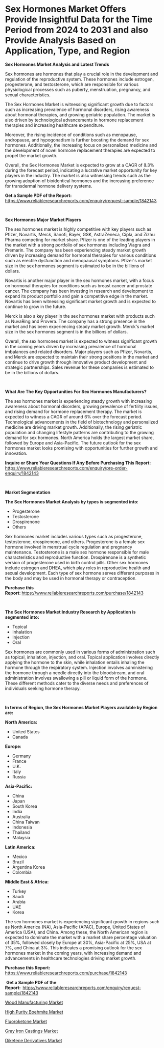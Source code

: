 <p><h1>Sex Hormones Market Offers Provide Insightful Data for the Time Period from 2024 to 2031 and also Provide Analysis Based on Application, Type, and Region</h1></p><p><strong>Sex Hormones Market Analysis and Latest Trends</strong></p>
<p><p>Sex hormones are hormones that play a crucial role in the development and regulation of the reproductive system. These hormones include estrogen, progesterone, and testosterone, which are responsible for various physiological processes such as puberty, menstruation, pregnancy, and sexual characteristics.</p><p>The Sex Hormones Market is witnessing significant growth due to factors such as increasing prevalence of hormonal disorders, rising awareness about hormonal therapies, and growing geriatric population. The market is also driven by technological advancements in hormone replacement therapies and increasing healthcare expenditure.</p><p>Moreover, the rising incidence of conditions such as menopause, andropause, and hypogonadism is further boosting the demand for sex hormones. Additionally, the increasing focus on personalized medicine and the development of novel hormone replacement therapies are expected to propel the market growth.</p><p>Overall, the Sex Hormones Market is expected to grow at a CAGR of 8.3% during the forecast period, indicating a lucrative market opportunity for key players in the industry. The market is also witnessing trends such as the growing adoption of bioidentical hormones and the increasing preference for transdermal hormone delivery systems.</p></p>
<p><strong>Get a Sample PDF of the Report:&nbsp;</strong> <a href="https://www.reliableresearchreports.com/enquiry/request-sample/1842143">https://www.reliableresearchreports.com/enquiry/request-sample/1842143</a></p>
<p>&nbsp;</p>
<p><strong>Sex Hormones Major Market Players</strong></p>
<p><p>The sex hormones market is highly competitive with key players such as Pfizer, Novartis, Merck, Sanofi, Bayer, GSK, AstraZeneca, Cipla, and Zizhu Pharma competing for market share. Pfizer is one of the leading players in the market with a strong portfolio of sex hormones including Viagra and Premarin. The company has been experiencing steady market growth driven by increasing demand for hormonal therapies for various conditions such as erectile dysfunction and menopausal symptoms. Pfizer's market size in the sex hormones segment is estimated to be in the billions of dollars.</p><p>Novartis is another major player in the sex hormones market, with a focus on hormonal therapies for conditions such as breast cancer and prostate cancer. The company has been investing in research and development to expand its product portfolio and gain a competitive edge in the market. Novartis has been witnessing significant market growth and is expected to continue to grow in the future.</p><p>Merck is also a key player in the sex hormones market with products such as NuvaRing and Provera. The company has a strong presence in the market and has been experiencing steady market growth. Merck's market size in the sex hormones segment is in the billions of dollars.</p><p>Overall, the sex hormones market is expected to witness significant growth in the coming years driven by increasing prevalence of hormonal imbalances and related disorders. Major players such as Pfizer, Novartis, and Merck are expected to maintain their strong positions in the market and continue to drive growth through innovative product development and strategic partnerships. Sales revenue for these companies is estimated to be in the billions of dollars.</p></p>
<p>&nbsp;</p>
<p><strong>What Are The Key Opportunities For Sex Hormones Manufacturers?</strong></p>
<p><p>The sex hormones market is experiencing steady growth with increasing awareness about hormonal disorders, growing prevalence of fertility issues, and rising demand for hormone replacement therapy. The market is expected to witness a CAGR of around 6% over the forecast period. Technological advancements in the field of biotechnology and personalized medicine are driving market growth. Additionally, the rising geriatric population and changing lifestyle patterns are contributing to the growing demand for sex hormones. North America holds the largest market share, followed by Europe and Asia-Pacific. The future outlook for the sex hormones market looks promising with opportunities for further growth and innovation.</p></p>
<p><strong>Inquire or Share Your Questions If Any Before Purchasing This Report:</strong> <a href="https://www.reliableresearchreports.com/enquiry/pre-order-enquiry/1842143">https://www.reliableresearchreports.com/enquiry/pre-order-enquiry/1842143</a></p>
<p>&nbsp;</p>
<p><strong>Market Segmentation</strong></p>
<p><strong>The Sex Hormones Market Analysis by types is segmented into:</strong></p>
<p><ul><li>Progesterone</li><li>Testosterone</li><li>Drospirenone</li><li>Others</li></ul></p>
<p><p>Sex hormones market includes various types such as progesterone, testosterone, drospirenone, and others. Progesterone is a female sex hormone involved in menstrual cycle regulation and pregnancy maintenance. Testosterone is a male sex hormone responsible for male characteristics and reproductive function. Drospirenone is a synthetic version of progesterone used in birth control pills. Other sex hormones include estrogen and DHEA, which play roles in reproductive health and sexual development. Each type of sex hormone serves different purposes in the body and may be used in hormonal therapy or contraception.</p></p>
<p><strong>Purchase this Report:&nbsp;</strong><a href="https://www.reliableresearchreports.com/purchase/1842143">https://www.reliableresearchreports.com/purchase/1842143</a></p>
<p>&nbsp;</p>
<p><strong>The Sex Hormones Market Industry Research by Application is segmented into:</strong></p>
<p><ul><li>Topical</li><li>Inhalation</li><li>Injection</li><li>Oral</li></ul></p>
<p><p>Sex hormones are commonly used in various forms of administration such as topical, inhalation, injection, and oral. Topical application involves directly applying the hormone to the skin, while inhalation entails inhaling the hormone through the respiratory system. Injection involves administering the hormone through a needle directly into the bloodstream, and oral administration involves swallowing a pill or liquid form of the hormone. These different methods cater to the diverse needs and preferences of individuals seeking hormone therapy.</p></p>
<p>&nbsp;</p>
<p><strong>In terms of Region, the Sex Hormones Market Players available by Region are:</strong></p>
<p>
    <p> <strong> North America: </strong>
        <ul>
            <li>United States</li>
            <li>Canada</li>
        </ul>
        </p> 
    <p> <strong> Europe: </strong>
        <ul>
            <li>Germany</li>
            <li>France</li>
            <li>U.K.</li>
            <li>Italy</li>
            <li>Russia</li>
        </ul>
        </p> 
    <p> <strong> Asia-Pacific: </strong>
        <ul>
            <li>China</li>
            <li>Japan</li>
            <li>South Korea</li>
            <li>India</li>
            <li>Australia</li>
            <li>China Taiwan</li>
            <li>Indonesia</li>
            <li>Thailand</li>
            <li>Malaysia</li>
        </ul>
        </p> 
    <p> <strong> Latin America: </strong>
        <ul>
            <li>Mexico</li>
            <li>Brazil</li>
            <li>Argentina Korea</li>
            <li>Colombia</li>
        </ul>
        </p> 
    <p> <strong> Middle East & Africa: </strong>
        <ul>
            <li>Turkey</li>
            <li>Saudi</li>
            <li>Arabia</li>
            <li>UAE</li>
            <li>Korea</li>
        </ul>
    </p>
    </p>
<p><p>The sex hormones market is experiencing significant growth in regions such as North America (NA), Asia-Pacific (APAC), Europe, United States of America (USA), and China. Among these, the North American region is expected to dominate the market with a market share percentage valuation of 35%, followed closely by Europe at 30%, Asia-Pacific at 25%, USA at 7%, and China at 3%. This indicates a promising outlook for the sex hormones market in the coming years, with increasing demand and advancements in healthcare technologies driving market growth.</p></p>
<p><strong>Purchase this Report: </strong><a href="https://www.reliableresearchreports.com/purchase/1842143">https://www.reliableresearchreports.com/purchase/1842143</a></p>
<p>&nbsp;<strong>Get a Sample PDF of the Report:&nbsp;&nbsp;</strong><a href="https://www.reliableresearchreports.com/enquiry/request-sample/1842143">https://www.reliableresearchreports.com/enquiry/request-sample/1842143</a></p>
<p><strong></strong></p>
<p><p><a href="https://medium.com/@christianhunter987/wood-manufacturing-market-furnishes-information-on-market-share-market-trends-and-market-growth-10e882610d84">Wood Manufacturing Market</a></p><p><a href="https://medium.com/@christianhunter987/high-purity-boehmite-market-analysis-and-sze-forecasted-for-period-from-2024-to-2031-d905a0746a29">High Purity Boehmite Market</a></p><p><a href="https://medium.com/@christianhunter987/fluoroketone-market-share-evolution-and-market-growth-trends-2024-2031-45c90f47382a">Fluoroketone Market</a></p><p><a href="https://medium.com/@christianhunter987/gray-iron-castings-market-trends-and-market-analysis-forecasted-for-period-2024-2031-22520d47c8ed">Gray Iron Castings Market</a></p><p><a href="https://medium.com/@christianhunter987/diketene-derivatives-market-outlook-industry-overview-and-forecast-2024-to-2031-3c4aeda47d3b">Diketene Derivatives Market</a></p></p>